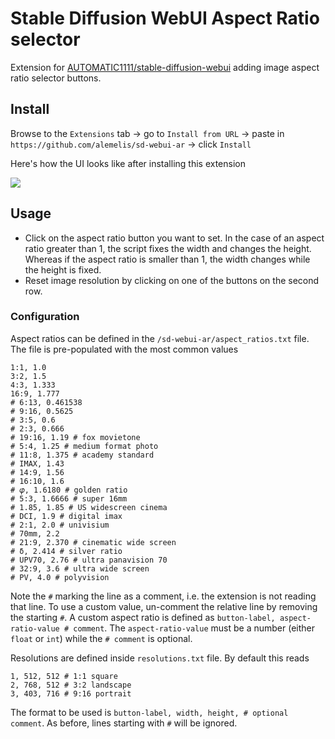 # Stable Diffusion WebUI Aspect Ratio selector

Extension for [AUTOMATIC1111/stable-diffusion-webui](https://github.com/AUTOMATIC1111/stable-diffusion-webui.git) adding image aspect ratio selector buttons.

## Install

Browse to the `Extensions` tab -> go to `Install from URL` -> paste in `https://github.com/alemelis/sd-webui-ar` -> click `Install`


Here's how the UI looks like after installing this extension

![](https://user-images.githubusercontent.com/4661737/216992603-7ca1b3d0-6317-4579-a4b0-68991e8ced45.png)

## Usage

- Click on the aspect ratio button you want to set. In the case of an aspect ratio greater than 1, the script fixes the width and changes the height. Whereas if the aspect ratio is smaller than 1, the width changes while the height is fixed.
- Reset image resolution by clicking on one of the buttons on the second row.

### Configuration

Aspect ratios can be defined in the `/sd-webui-ar/aspect_ratios.txt` file. The file is pre-populated with the most common values

```
1:1, 1.0
3:2, 1.5
4:3, 1.333
16:9, 1.777
# 6:13, 0.461538
# 9:16, 0.5625
# 3:5, 0.6
# 2:3, 0.666
# 19:16, 1.19 # fox movietone
# 5:4, 1.25 # medium format photo
# 11:8, 1.375 # academy standard
# IMAX, 1.43
# 14:9, 1.56
# 16:10, 1.6
# 𝜑, 1.6180 # golden ratio
# 5:3, 1.6666 # super 16mm
# 1.85, 1.85 # US widescreen cinema
# DCI, 1.9 # digital imax
# 2:1, 2.0 # univisium
# 70mm, 2.2
# 21:9, 2.370 # cinematic wide screen
# δ, 2.414 # silver ratio
# UPV70, 2.76 # ultra panavision 70
# 32:9, 3.6 # ultra wide screen
# PV, 4.0 # polyvision
```

Note the `#` marking the line as a comment, i.e. the extension is not reading that line. To use a custom value, un-comment the relative line by removing the starting `#`. 
A custom aspect ratio is defined as `button-label, aspect-ratio-value # comment`. The `aspect-ratio-value` must be a number (either `float` or `int`) while the `# comment` is optional.

Resolutions are defined inside `resolutions.txt` file. By default this reads

```
1, 512, 512 # 1:1 square
2, 768, 512 # 3:2 landscape
3, 403, 716 # 9:16 portrait 
```

The format to be used is `button-label, width, height, # optional comment`. As before, lines starting with `#` will be ignored.